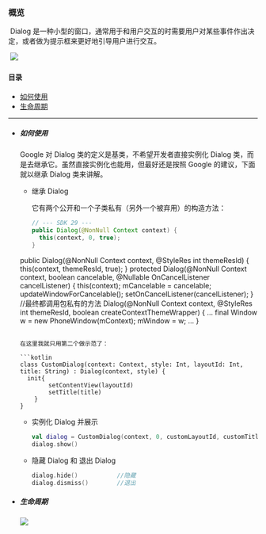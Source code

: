 ### 概览

​	Dialog 是一种小型的窗口，通常用于和用户交互的时需要用户对某些事件作出决定，或者做为提示框来更好地引导用户进行交互。

​	![](https://developer.android.google.cn/images/ui/dialogs.png?hl=zh_cn)

#### 目录

- [如何使用](#如何使用)
- [生命周期](#生命周期)

***

- ##### 如何使用

  Google 对 Dialog 类的定义是基类，不希望开发者直接实例化 Dialog 类，而是去继承它。虽然直接实例化也能用，但最好还是按照 Google 的建议，下面就以继承 Dialog 类来讲解。

  - 继承 Dialog

    它有两个公开和一个子类私有（另外一个被弃用）的构造方法：

    ```java
    // --- SDK 29 ---
    public Dialog(@NonNull Context context) {
      this(context, 0, true);
    }
  public Dialog(@NonNull Context context, @StyleRes int themeResId) {
        this(context, themeResId, true);
    }
    protected Dialog(@NonNull Context context, boolean cancelable,
            @Nullable OnCancelListener cancelListener) {
        this(context);
        mCancelable = cancelable;
        updateWindowForCancelable();
        setOnCancelListener(cancelListener);
  }
    //最终都调用包私有的方法
  Dialog(@NonNull Context context, @StyleRes int themeResId, boolean createContextThemeWrapper) {
        ...
        final Window w = new PhoneWindow(mContext);
        mWindow = w;
        ...
  }
    ```

    在这里我就只用第二个做示范了：
  
    ```kotlin
    class CustomDialog(context: Context, style: Int, layoutId: Int, title: String) : Dialog(context, style) {
      init{
            setContentView(layoutId)
            setTitle(title)
        }
    }
    ```
  
  - 实例化 Dialog 并展示
  
    ```kotlin
    val dialog = CustomDialog(context, 0, customLayoutId, customTitle)
    dialog.show()
    ```
  
  - 隐藏 Dialog 和 退出 Dialog
  
    ```kotlin
    dialog.hide()			//隐藏
    dialog.dismiss()		//退出
    ```
  
- ##### 生命周期

  ![](http://chuantu.xyz/t6/714/1580831170x1709417261.png)